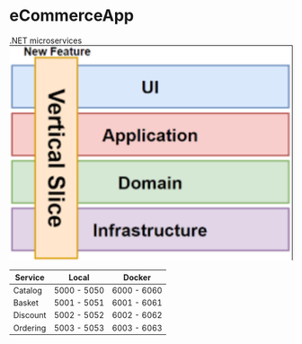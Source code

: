 # eCommerceApp
.NET microservices
![alt text](Images/internal-architecture.png)


|Service  |Local       |Docker      |
|---------|------------|------------|
|Catalog  |5000 - 5050 |6000 - 6060 |
|Basket   |5001 - 5051 |6001 - 6061 |
|Discount |5002 - 5052 |6002 - 6062 |
|Ordering |5003 - 5053 |6003 - 6063 |
